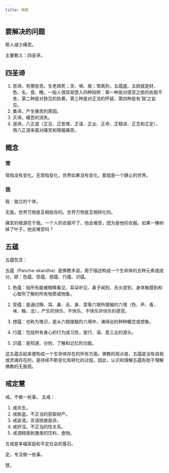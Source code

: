 ```yaml
---
title: 佛教
---
```


## 要解决的问题
帮人减少痛苦。

主要教义：四圣谛。

## 四圣谛
1. 苦谛。有哪些苦。生老病死；贪、嗔、痴；恨离别，五蕴盛。五欲就是财、色、名、食、睡。一般人很容易堕入四种陷阱：第一种是对感官之欲的执取不舍，第二种是对狭见的执著，第三种是对正法的怀疑，第四种是有‘我’之妄见。
2. 集谛。产生痛苦的原因。
3. 灭谛。痛苦的消失。
4. 道谛。八正道（正见、正思惟、正语、正业、正命、正精进、正念和正定）， 用八正道来面对痛苦和降服痛苦。

## 概念
### 常
常指没有变化。无常指变化，世界如果没有变化，那就是一个静止的世界。

### 我
我：独立的个体。

无我。世界万物是互相依存的。世界万物是互相转化的。

痛苦的根源在于我。一个人的衣服坏了，他会难受，因为是他的衣服。如果一棵树掉了叶子，他会难受吗？

## 五蕴
五蕴包含：

五蕴（Pancha-skandha）是佛教术语，用于描述构成一个生命体的五种元素或成分，即：色蕴、受蕴、想蕴、行蕴、识蕴。

1. 色蕴：指所有能被眼睛看见、耳朵听见、鼻子闻到、舌头尝到、身体触摸到和心智所了解的所有物质或物象。

2. 受蕴：是通过眼、耳、鼻、舌、身、意等六根所接触的六境（色、声、香、味、触、法），产生的快乐、不快乐、不快乐非快乐的感受。

3. 想蕴：也称为惟识，是从六根接触的六境中，演绎出的种种概念或想象。

4. 行蕴：包括所有身心的行为或习性，是行、语、意三业的源头。

5. 识蕴：是知道、分别、了解和记忆的功能。

这五蕴合起来便构成一个生命体存在的所有方面。佛教的观点是，五蕴是没有自我或灵魂存在的，是持续不断变化和转化的过程。因此，认识和理解五蕴有助于理解佛教的无我观。


## 戒定慧
戒。不做一些事。
五戒：
1. 戒杀生。
2. 戒偷盗。不正当的获取财产。
3. 戒妄语。言语挑拨是非。
4. 戒奸淫。不正当的性关系。
5. 戒酒精类刺激类的饮料，食物。

五戒是幸福家庭和平定社会的基石。

定。专注做一些事。

慧。
